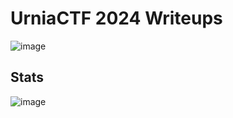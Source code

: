# UrniaCTF 2024 Writeups

![image](https://github.com/user-attachments/assets/d1705c66-3556-4715-8d58-44baaddddc5a)

## Stats
![image](https://github.com/user-attachments/assets/d195c987-53e6-4323-a926-6c292747601c)


